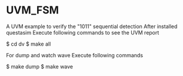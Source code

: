 # UVM_FSM
A UVM example to verify the "1011" sequential detection
After installed questasim
Execute following commands to see the UVM report

$ cd dv
$ make all

For dump and watch wave 
Execute following commands

$ make dump
$ make wave
